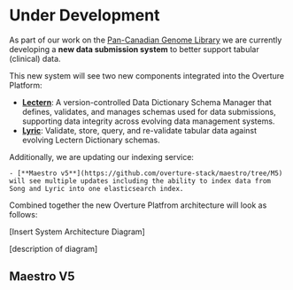 # Under Development

As part of our work on the [Pan-Canadian Genome Library](https://oicr.on.ca/first-ever-national-library-of-genomic-data-will-help-personalize-cancer-treatment-in-canada-and-around-the-world/) we are currently developing a **new data submission system** to better
support tabular (clinical) data. 

This new system will see two new components integrated into the Overture Platform:

   - [**Lectern**](/docs/under-development/lectern/): A version-controlled Data Dictionary Schema Manager that defines, validates, and manages schemas used for data submissions, supporting data integrity across evolving data management systems.
   - [**Lyric**](/docs/under-development/lyric/): Validate, store, query, and re-validate tabular data against evolving Lectern Dictionary schemas.

Additionally, we are updating our indexing service:

    - [**Maestro v5**](https://github.com/overture-stack/maestro/tree/M5) will see multiple updates including the ability to index data from Song and Lyric into one elasticsearch index.  

Combined together the new Overture Platfrom architecture will look as follows:

[Insert System Architecture Diagram]

[description of diagram]


## Maestro V5